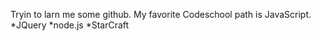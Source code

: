 Tryin to larn me some github.
My favorite Codeschool path is JavaScript.
*JQuery
*node.js
*StarCraft
